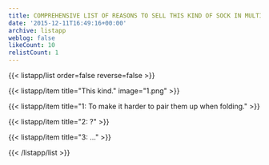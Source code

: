 ```yaml
---
title: COMPREHENSIVE LIST OF REASONS TO SELL THIS KIND OF SOCK IN MULTIPLE COLORS
date: '2015-12-11T16:49:16+00:00'
archive: listapp
weblog: false
likeCount: 10
relistCount: 1
---
```



{{< listapp/list order=false reverse=false >}}

   {{< listapp/item title="This kind."
      image="1.png" >}}

   {{< listapp/item title="1: To make it harder to pair them up when folding." >}}

   {{< listapp/item title="2: ?" >}}

   {{< listapp/item title="3: ..." >}}

{{< /listapp/list >}}
